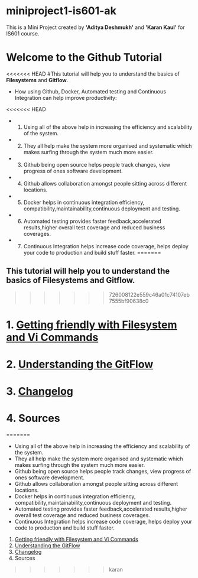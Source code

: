 # miniproject1-is601-ak
This is a Mini Project created by **'Aditya Deshmukh'** and **'Karan Kaul'** for IS601 course.


# Welcome to the Github Tutorial

<<<<<<< HEAD
#This tutorial will help you to understand the basics of **Filesystems** and **Gitflow**.
* How using Github, Docker, Automated testing and Continuous Integration can help improve productivity:

<<<<<<< HEAD
* 1. Using all of the above help in increasing the efficiency and scalability of the system.
* 2. They all help make the system more organised and systematic which makes surfing through the system much more easier.
* 3. Github being open source helps people track changes, view progress of ones software development.
* 4. Github allows collaboration amongst people sitting across different locations.
* 5. Docker helps in continuous integration efficiency, compatibility,maintainability,continuous deployment and testing.
* 6. Automated testing provides faster feedback,accelerated results,higher overall test coverage and reduced business coverages.
* 7. Continuous Integration helps increase code coverage, helps deploy your code to production and build stuff faster. 
=======
## This tutorial will help you to understand the basics of **Filesystems** and **Gitflow**.
>>>>>>> 726008122e559c46a01c74107eb7555bf90638c0

# **1. [Getting friendly with Filesystem and Vi Commands](/vicommands.md)**
# **2. [Understanding the GitFlow](/gitflow.md)**
# **3. [Changelog](/changelog.md)**
# **4. Sources**
=======
*  Using all of the above help in increasing the efficiency and scalability of the system.
*  They all help make the system more organised and systematic which makes surfing through the system much more easier.
*  Github being open source helps people track changes, view progress of ones software development.
*  Github allows collaboration amongst people sitting across different locations.
*  Docker helps in continuous integration efficiency, compatibility,maintainability,continuous deployment and testing.
*  Automated testing provides faster feedback,accelerated results,higher overall test coverage and reduced business coverages.
*  Continuous Integration helps increase code coverage, helps deploy your code to production and build stuff faster. 

1. [Getting friendly with Filesystem and Vi Commands](/vicommands.md)
2. [Understanding the GitFlow](/gitflow.md)
3. [Changelog](/changelog.md)
4. Sources
>>>>>>> karan



